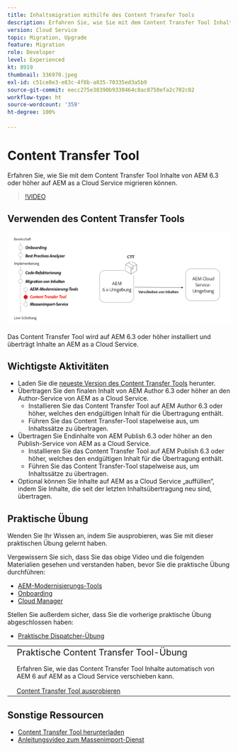 ```yaml
---
title: Inhaltsmigration mithilfe des Content Transfer Tools
description: Erfahren Sie, wie Sie mit dem Content Transfer Tool Inhalte von AEM 6 auf AEM as a Cloud Service migrieren können.
version: Cloud Service
topic: Migration, Upgrade
feature: Migration
role: Developer
level: Experienced
kt: 8919
thumbnail: 336970.jpeg
exl-id: c51ce8e3-e83c-4f8b-a835-70335ed3a5b9
source-git-commit: eecc275e38390b9330464c8ac0750efa2c702c82
workflow-type: ht
source-wordcount: '359'
ht-degree: 100%

---
```



# Content Transfer Tool

Erfahren Sie, wie Sie mit dem Content Transfer Tool Inhalte von AEM 6.3 oder höher auf AEM as a Cloud Service migrieren können.

>[!VIDEO](https://video.tv.adobe.com/v/336970?quality=12&learn=on)

## Verwenden des Content Transfer Tools

![Lebenszyklus des Content Transfer Tools](../assets/content-transfer-tool.png)

Das Content Transfer Tool wird auf AEM 6.3 oder höher installiert und überträgt Inhalte an AEM as a Cloud Service.

## Wichtigste Aktivitäten

+ Laden Sie die [neueste Version des Content Transfer Tools](https://experience.adobe.com/#/downloads/content/software-distribution/en/aemcloud.html?fulltext=Content*+Transfer*+Tool*&amp;1_group.propertyvalues.property=.%2Fjcr%3Acontent%2Fmetadata%2Fdc%3AsoftwareType&amp;1_group.propertyvalues.operation=equals&amp;1_group.propertyvalues.0_values=software-type%3Atooling&amp;orderby=%40jcr%3Acontent%2Fjcr%3AlastModified&amp;orderby.sort=desc&amp;layout=list&amp;p.offset=0&amp;p.limit=2) herunter.
+ Übertragen Sie den finalen Inhalt von AEM Author 6.3 oder höher an den Author-Service von AEM as a Cloud Service.
   + Installieren Sie das Content Transfer Tool auf AEM Author 6.3 oder höher, welches den endgültigen Inhalt für die Übertragung enthält.
   + Führen Sie das Content Transfer-Tool stapelweise aus, um Inhaltssätze zu übertragen.
+ Übertragen Sie Endinhalte von AEM Publish 6.3 oder höher an den Publish-Service von AEM as a Cloud Service.
   + Installieren Sie das Content Transfer Tool auf AEM Publish 6.3 oder höher, welches den endgültigen Inhalt für die Übertragung enthält.
   + Führen Sie das Content Transfer-Tool stapelweise aus, um Inhaltssätze zu übertragen.
+ Optional können Sie Inhalte auf AEM as a Cloud Service „auffüllen“, indem Sie Inhalte, die seit der letzten Inhaltsübertragung neu sind, übertragen.

## Praktische Übung

Wenden Sie Ihr Wissen an, indem Sie ausprobieren, was Sie mit dieser praktischen Übung gelernt haben.

Vergewissern Sie sich, dass Sie das obige Video und die folgenden Materialien gesehen und verstanden haben, bevor Sie die praktische Übung durchführen:

+ [AEM-Modernisierungs-Tools](../aem-modernization-tools.md)
+ [Onboarding](../onboarding.md)
+ [Cloud Manager](../cloud-manager.md)

Stellen Sie außerdem sicher, dass Sie die vorherige praktische Übung abgeschlossen haben:

+ [Praktische Dispatcher-Übung](../dispatcher.md#hands-on-exercise)

<table style="border-width:0">
    <tr>
        <td style="width:150px">
            <a  rel="noreferrer"
                target="_blank"
                href="https://github.com/adobe/aem-cloud-engineering-video-series-exercises/tree/session6-transfercontent#cloud-acceleration-bootcamp---session-6-content"><img alt="Praktische GitHub-Repository-Übung" src="../assets/github.png"/>
            </a>        
        </td>
        <td style="width:100%;margin-bottom:1rem;">
            <div style="font-size:1.25rem;font-weight:400;">Praktische Content Transfer Tool-Übung</div>
            <p style="margin:1rem 0">
                Erfahren Sie, wie das Content Transfer Tool Inhalte automatisch von AEM 6 auf AEM as a Cloud Service verschieben kann.
            </p>
            <a  rel="noreferrer"
                target="_blank"
                href="https://github.com/adobe/aem-cloud-engineering-video-series-exercises/tree/session6-transfercontent#cloud-acceleration-bootcamp---session-6-content" class="spectrum-Button spectrum-Button--primary spectrum-Button--sizeM">
 <span class="spectrum-Button-label has-no-wrap has-text-weight-bold">Content Transfer Tool ausprobieren</span>
 </a>
        </td>
    </tr>
</table>

## Sonstige Ressourcen

+ [Content Transfer Tool herunterladen](https://experience.adobe.com/#/downloads/content/software-distribution/en/aemcloud.html?fulltext=Content*+Transfer*+Tool*&amp;1_group.propertyvalues.property=.%2Fjcr%3Acontent%2Fmetadata%2Fdc%3AsoftwareType&amp;1_group.propertyvalues.operation=equals&amp;1_group.propertyvalues.0_values=software-type%3Atooling&amp;orderby=%40jcr%3Acontent%2Fjcr%3AlastModified&amp;orderby.sort=desc&amp;layout=list&amp;p.offset=0&amp;p.limit=2)
+ [Anleitungsvideo zum Massenimport-Dienst](https://experienceleague.adobe.com/docs/experience-manager-learn/cloud-service/migration/bulk-import.html?lang=de)

